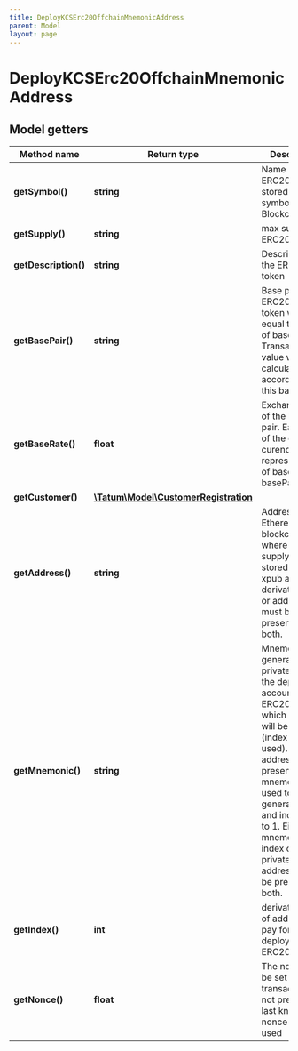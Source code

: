 ```yaml
---
title: DeployKCSErc20OffchainMnemonicAddress
parent: Model
layout: page
---
```


# DeployKCSErc20OffchainMnemonicAddress

## Model getters

Method name | Return type | Description | Notes
------------ | ------------- | ------------- | -------------
**getSymbol()** | **string** | Name of the ERC20 token - stored as a symbol on Blockchain | ex.: `MT`
**getSupply()** | **string** | max supply of ERC20 token. | ex.: `10000000`
**getDescription()** | **string** | Description of the ERC20 token | ex.: `My ERC20 Token`
**getBasePair()** | **string** | Base pair for ERC20 token. 1 token will be equal to 1 unit of base pair. Transaction value will be calculated according to this base pair. | ex.: `EUR`
**getBaseRate()** | **float** | Exchange rate of the base pair. Each unit of the created curency will represent value of baseRate*1 basePair. | ex.: `1` [optional] [default to 1]
**getCustomer()** | [**\Tatum\Model\CustomerRegistration**](../CustomerRegistration) |  | ex.: `null` [optional]
**getAddress()** | **string** | Address on Ethereum blockchain, where all initial supply will be stored. Either xpub and derivationIndex, or address must be present, not both. | ex.: `0x687422eEA2cB73B5d3e242bA5456b782919AFc85`
**getMnemonic()** | **string** | Mnemonic to generate private key for the deploy account of ERC20, from which the gas will be paid (index will be used). If address is not present, mnemonic is used to generate xpub and index is set to 1. Either mnemonic and index or privateKey and address must be present, not both. | ex.: `urge pulp usage sister evidence arrest palm math please chief egg abuse`
**getIndex()** | **int** | derivation index of address to pay for deployment of ERC20 | ex.: `0`
**getNonce()** | **float** | The nonce to be set to the transaction; if not present, the last known nonce will be used | ex.: `null` [optional]

